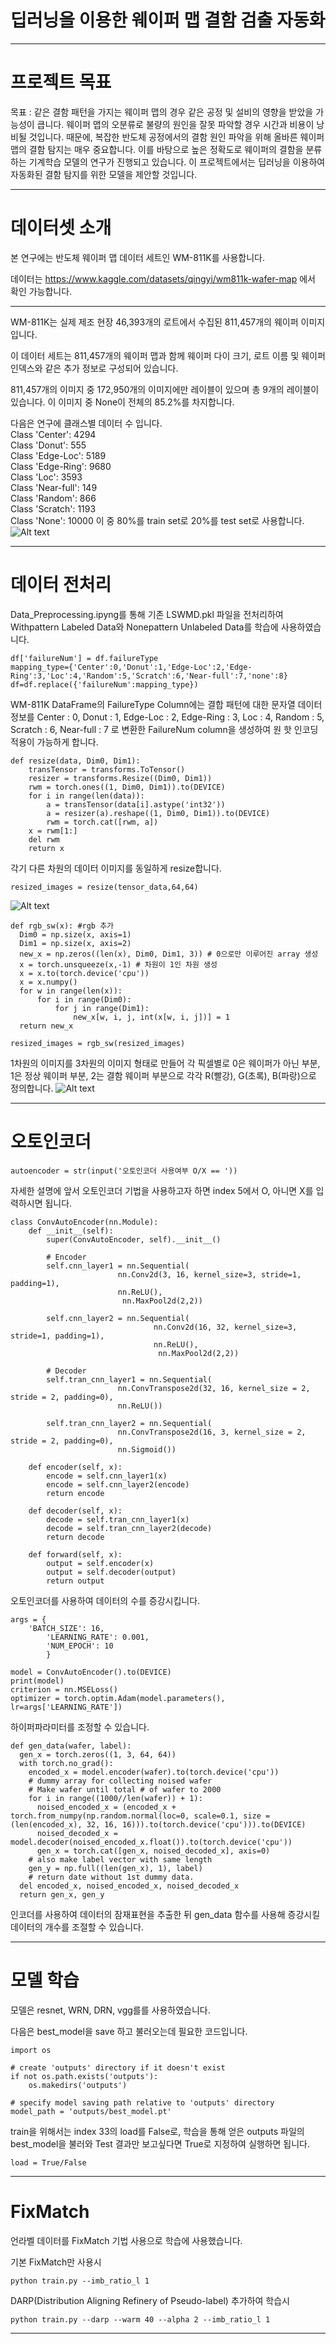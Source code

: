 # 딥러닝을 이용한 웨이퍼 맵 결함 검출 자동화
***
# 프로젝트 목표
목표 : 같은 결함 패턴을 가지는 웨이퍼 맵의 경우 같은 공정 및 설비의 영향을 받았을 가능성이 큽니다. 웨이퍼 맵의 오분류로 불량의 원인을 잘못 파악할 경우 시간과 비용이 낭비될 것입니다. 때문에, 복잡한 반도체 공정에서의 결함 원인 파악을 위해 올바른 웨이퍼 맵의 결함 탐지는 매우 중요합니다. 이를 바탕으로 높은 정확도로 웨이퍼의 결함을 분류하는 기계학습 모델의 연구가 진행되고 있습니다. 이 프로젝트에서는 딥러닝을 이용하여 자동화된 결함 탐지를 위한 모델을 제안할 것입니다.



***
# 데이터셋 소개
본 연구에는 반도체 웨이퍼 맵 데이터 세트인 WM-811K를 사용합니다.

데이터는 https://www.kaggle.com/datasets/qingyi/wm811k-wafer-map 에서 확인 가능합니다.
***
WM-811K는 실제 제조 현장 46,393개의 로트에서 수집된 811,457개의 웨이퍼 이미지입니다.

이 데이터 세트는 811,457개의 웨이퍼 맵과 함께 웨이퍼 다이 크기, 로트 이름 및 웨이퍼 인덱스와 같은 추가 정보로 구성되어 있습니다.

811,457개의 이미지 중 172,950개의 이미지에만 레이블이 있으며 총 9개의 레이블이 있습니다. 이 이미지 중 None이 전체의 85.2%를 차지합니다.

다음은 연구에 클래스별 데이터 수 입니다.   
Class 'Center': 4294   
Class 'Donut': 555   
Class 'Edge-Loc': 5189   
Class 'Edge-Ring': 9680   
Class 'Loc': 3593   
Class 'Near-full': 149   
Class 'Random': 866   
Class 'Scratch': 1193   
Class 'None': 10000
이 중 80%를 train set로 20%를 test set로 사용합니다.
![Alt text](images/class_photo.png)
***
# 데이터 전처리
Data_Preprocessing.ipyng를 통해 기존 LSWMD.pkl 파일을 전처리하여 Withpattern Labeled Data와 Nonepattern Unlabeled Data를 학습에 사용하였습니다.
```
df['failureNum'] = df.failureType
mapping_type={'Center':0,'Donut':1,'Edge-Loc':2,'Edge-Ring':3,'Loc':4,'Random':5,'Scratch':6,'Near-full':7,'none':8}
df=df.replace({'failureNum':mapping_type})
```
WM-811K DataFrame의 FailureType Column에는 결합 패턴에 대한 문자열 데이터 정보를 Center : 0, Donut : 1, Edge-Loc : 2, Edge-Ring : 3, Loc : 4, Random : 5, Scratch : 6, Near-full : 7 로 변환한 FailureNum column을 생성하여 원 핫 인코딩 적용이 가능하게 합니다.

```
def resize(data, Dim0, Dim1):
    transTensor = transforms.ToTensor()
    resizer = transforms.Resize((Dim0, Dim1))
    rwm = torch.ones((1, Dim0, Dim1)).to(DEVICE)
    for i in range(len(data)):
        a = transTensor(data[i].astype('int32'))
        a = resizer(a).reshape((1, Dim0, Dim1)).to(DEVICE)
        rwm = torch.cat([rwm, a])
    x = rwm[1:]
    del rwm
    return x
```
각기 다른 차원의 데이터 이미지를 동일하게 resize합니다.
```
resized_images = resize(tensor_data,64,64)
```
![Alt text](images/resize.jpg)
```
def rgb_sw(x): #rgb 추가
  Dim0 = np.size(x, axis=1) 
  Dim1 = np.size(x, axis=2)
  new_x = np.zeros((len(x), Dim0, Dim1, 3)) # 0으로만 이루어진 array 생성
  x = torch.unsqueeze(x,-1) # 차원이 1인 차원 생성
  x = x.to(torch.device('cpu'))
  x = x.numpy()
  for w in range(len(x)): 
      for i in range(Dim0):
          for j in range(Dim1):
              new_x[w, i, j, int(x[w, i, j])] = 1
  return new_x

resized_images = rgb_sw(resized_images)
```
1차원의 이미지를 3차원의 이미지 형태로 만들어 각 픽셀별로 0은 웨이퍼가 아닌 부분, 1은 정상 웨이퍼 부분, 2는 결함 웨이퍼 부분으로 각각 R(빨강), G(초록), B(파랑)으로 정의합니다.
![Alt text](images/rgb_sw.png)
***

# 오토인코더
```
autoencoder = str(input('오토인코더 사용여부 O/X == '))
```
자세한 설명에 앞서 오토인코더 기법을 사용하고자 하면 index 5에서 O, 아니면 X를 입력하시면 됩니다.
```
class ConvAutoEncoder(nn.Module):
    def __init__(self):
        super(ConvAutoEncoder, self).__init__()
        
        # Encoder
        self.cnn_layer1 = nn.Sequential(
                        nn.Conv2d(3, 16, kernel_size=3, stride=1, padding=1),
                        nn.ReLU(),
                         nn.MaxPool2d(2,2))

        self.cnn_layer2 = nn.Sequential(
                                nn.Conv2d(16, 32, kernel_size=3, stride=1, padding=1),
                                nn.ReLU(),
                                 nn.MaxPool2d(2,2))

        # Decoder
        self.tran_cnn_layer1 = nn.Sequential(
                        nn.ConvTranspose2d(32, 16, kernel_size = 2, stride = 2, padding=0),
                        nn.ReLU())

        self.tran_cnn_layer2 = nn.Sequential(
                        nn.ConvTranspose2d(16, 3, kernel_size = 2, stride = 2, padding=0),
                        nn.Sigmoid())
            
    def encoder(self, x):
        encode = self.cnn_layer1(x)
        encode = self.cnn_layer2(encode)   
        return encode
    
    def decoder(self, x):
        decode = self.tran_cnn_layer1(x)
        decode = self.tran_cnn_layer2(decode)
        return decode

    def forward(self, x):
        output = self.encoder(x)
        output = self.decoder(output)
        return output
```
오토인코더를 사용하여 데이터의 수를 증강시킵니다.

```
args = {
	'BATCH_SIZE': 16,
        'LEARNING_RATE': 0.001,
        'NUM_EPOCH': 10
        }
```

```
model = ConvAutoEncoder().to(DEVICE)
print(model)
criterion = nn.MSELoss()
optimizer = torch.optim.Adam(model.parameters(), lr=args['LEARNING_RATE'])
```
하이퍼파라미터를 조정할 수 있습니다.

```
def gen_data(wafer, label):
  gen_x = torch.zeros((1, 3, 64, 64))
  with torch.no_grad():
    encoded_x = model.encoder(wafer).to(torch.device('cpu'))
    # dummy array for collecting noised wafer 
    # Make wafer until total # of wafer to 2000
    for i in range((1000//len(wafer)) + 1):
      noised_encoded_x = (encoded_x + torch.from_numpy(np.random.normal(loc=0, scale=0.1, size = (len(encoded_x), 32, 16, 16))).to(torch.device('cpu'))).to(DEVICE)
      noised_decoded_x = model.decoder(noised_encoded_x.float()).to(torch.device('cpu'))
      gen_x = torch.cat([gen_x, noised_decoded_x], axis=0)
    # also make label vector with same length
    gen_y = np.full((len(gen_x), 1), label)
    # return date without 1st dummy data.
  del encoded_x, noised_encoded_x, noised_decoded_x
  return gen_x, gen_y
```
인코더를 사용하여 데이터의 잠재표현을 추출한 뒤 gen_data 함수를 사용해 증강시킬 데이터의 개수를 조절할 수 있습니다. 
***

# 모델 학습
모델은 resnet, WRN, DRN, vgg를를 사용하였습니다.

다음은 best_model을 save 하고 불러오는데 필요한 코드입니다. 
```
import os

# create 'outputs' directory if it doesn't exist
if not os.path.exists('outputs'):
	os.makedirs('outputs')

# specify model saving path relative to 'outputs' directory
model_path = 'outputs/best_model.pt'
```
train을 위해서는 index 33의 load를 False로, 학습을 통해 얻은 outputs 파일의 best_model을 불러와 Test 결과만 보고싶다면 True로 지정하여 실행하면 됩니다.
```
load = True/False
```
***

# FixMatch
언라벨 데이터를 FixMatch 기법 사용으로 학습에 사용했습니다.

기본 FixMatch만 사용시
```
python train.py --imb_ratio_l 1
```
DARP(Distribution Aligning Refinery of Pseudo-label) 추가하여 학습시
```
python train.py --darp --warm 40 --alpha 2 --imb_ratio_l 1
```
***
